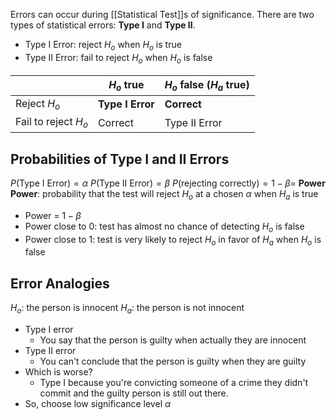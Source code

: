 Errors can occur during [[Statistical Test]]s of significance. There are two types of statistical errors: **Type I** and **Type II**.
- Type I Error: reject $H_o$ when $H_o$ is true
- Type II Error: fail to reject $H_o$ when $H_o$ is false

|                      | $H_o$ true       | $H_o$ false ($H_a$ true) |
| -------------------- | ---------------- | ------------------------ |
| Reject $H_o$         | **Type I Error** | **Correct**              |
| Fail to reject $H_o$ | Correct      | Type II Error        |
## Probabilities of Type I and II Errors
$P($Type I Error$)=\alpha$
$P($Type II Error$)=\beta$
$P($rejecting correctly$)=1-\beta=$ **Power**
**Power**: probability that the test will reject $H_o$ at a chosen $\alpha$ when  $H_a$ is true
- Power = $1-\beta$
- Power close to $0$: test has almost no chance of detecting $H_o$ is false
- Power close to $1$: test is very likely to reject $H_o$ in favor of $H_a$ when $H_o$ is false
## Error Analogies
$H_o$: the person is innocent
$H_a$: the person is not innocent
- Type I error
	- You say that the person is guilty when actually they are innocent
- Type II error
	- You can't conclude that the person is guilty when they are guilty
- Which is worse?
	- Type I because you're convicting someone of a crime they didn't commit and the guilty person is still out there.
- So, choose low significance level $\alpha$